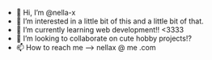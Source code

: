 - 👋 Hi, I’m @nella-x
- 👀 I’m interested in a little bit of this and a little bit of that.
- 🌱 I’m currently learning web development!! <3333
- 💞️ I’m looking to collaborate on cute hobby projects!?
- 📫 How to reach me --> nellax @ me .com

<!---
nella-x/nella-x is a ✨ special ✨ repository because its `README.md` (this file) appears on your GitHub profile.
You can click the Preview link to take a look at your changes.
--->
